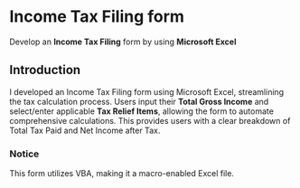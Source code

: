 # Income Tax Filing form
Develop an **Income Tax Filing** form by using **Microsoft Excel**

## Introduction
I developed an Income Tax Filing form using Microsoft Excel, streamlining the tax calculation process. Users input their **Total Gross Income** and select/enter applicable **Tax Relief Items**, allowing the form to automate comprehensive calculations. This provides users with a clear breakdown of Total Tax Paid and Net Income after Tax.

### Notice
This form utilizes VBA, making it a macro-enabled Excel file.

